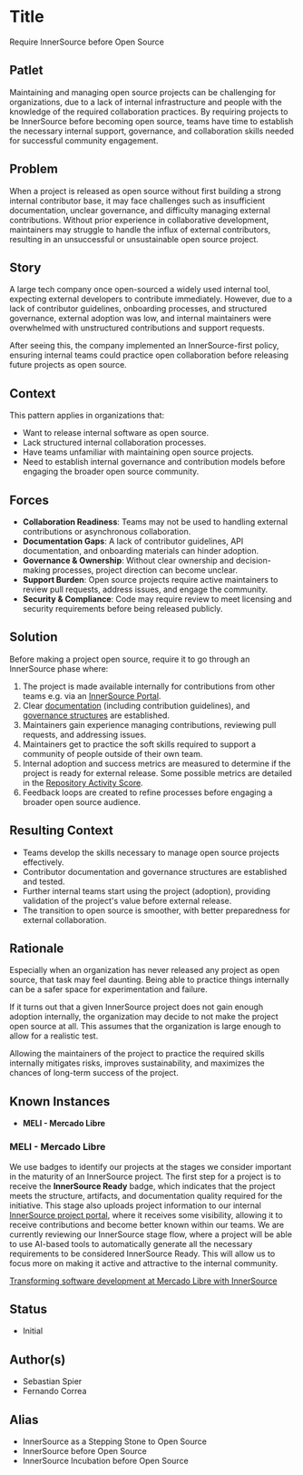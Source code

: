 # Title

Require InnerSource before Open Source

## Patlet

Maintaining and managing open source projects can be challenging for organizations, due to a lack of internal infrastructure and people with the knowledge of the required collaboration practices. By requiring projects to be InnerSource before becoming open source, teams have time to establish the necessary internal support, governance, and collaboration skills needed for successful community engagement.

## Problem

When a project is released as open source without first building a strong internal contributor base, it may face challenges such as insufficient documentation, unclear governance, and difficulty managing external contributions. Without prior experience in collaborative development, maintainers may struggle to handle the influx of external contributors, resulting in an unsuccessful or unsustainable open source project.  

## Story

A large tech company once open-sourced a widely used internal tool, expecting external developers to contribute immediately. However, due to a lack of contributor guidelines, onboarding processes, and structured governance, external adoption was low, and internal maintainers were overwhelmed with unstructured contributions and support requests.

After seeing this, the company implemented an InnerSource-first policy, ensuring internal teams could practice open collaboration before releasing future projects as open source.  

## Context

This pattern applies in organizations that:

- Want to release internal software as open source.  
- Lack structured internal collaboration processes.  
- Have teams unfamiliar with maintaining open source projects.  
- Need to establish internal governance and contribution models before engaging the broader open source community.  

## Forces

- **Collaboration Readiness**: Teams may not be used to handling external contributions or asynchronous collaboration.  
- **Documentation Gaps**: A lack of contributor guidelines, API documentation, and onboarding materials can hinder adoption.  
- **Governance & Ownership**: Without clear ownership and decision-making processes, project direction can become unclear.  
- **Support Burden**: Open source projects require active maintainers to review pull requests, address issues, and engage the community.  
- **Security & Compliance**: Code may require review to meet licensing and security requirements before being released publicly.  

## Solution

Before making a project open source, require it to go through an InnerSource phase where:

1. The project is made available internally for contributions from other teams e.g. via an [InnerSource Portal](../2-structured/innersource-portal.md).
2. Clear [documentation](../2-structured/base-documentation.md) (including contribution guidelines), and [governance structures](../2-structured/governance-levels.md) are established.
3. Maintainers gain experience managing contributions, reviewing pull requests, and addressing issues.
4. Maintainers get to practice the soft skills required to support a community of people outside of their own team.
5. Internal adoption and success metrics are measured to determine if the project is ready for external release. Some possible metrics are detailed in the [Repository Activity Score](../2-structured/repository-activity-score.md).
6. Feedback loops are created to refine processes before engaging a broader open source audience.  

## Resulting Context

- Teams develop the skills necessary to manage open source projects effectively.  
- Contributor documentation and governance structures are established and tested.  
- Further internal teams start using the project (adoption), providing validation of the project's value before external release.
- The transition to open source is smoother, with better preparedness for external collaboration.  

## Rationale

Especially when an organization has never released any project as open source, that task may feel daunting. Being able to practice things internally can be a safer space for experimentation and failure.

If it turns out that a given InnerSource project does not gain enough adoption internally, the organization may decide to not make the project open source at all. This assumes that the organization is large enough to allow for a realistic test.

Allowing the maintainers of the project to practice the required skills internally mitigates risks, improves sustainability, and maximizes the chances of long-term success of the project.  

## Known Instances

- **MELI - Mercado Libre**

### MELI - Mercado Libre

We use badges to identify our projects at the stages we consider important in the maturity of an InnerSource project.
The first step for a project is to receive the **InnerSource Ready** badge, which indicates that the project meets the structure, artifacts, and documentation quality required for the initiative.
This stage also uploads project information to our internal [InnerSource project portal](../2-structured/innersource-portal.md), where it receives some visibility, allowing it to receive contributions and become better known within our teams.
We are currently reviewing our InnerSource stage flow, where a project will be able to use AI-based tools to automatically generate all the necessary requirements to be considered InnerSource Ready. This will allow us to focus more on making it active and attractive to the internal community.

[Transforming software development at Mercado Libre with InnerSource](https://medium.com/mercadolibre-tech/transforming-software-development-at-mercado-libre-with-innersource-016b35e1ded3)

## Status

- Initial

## Author(s)

- Sebastian Spier
- Fernando Correa

## Alias

- InnerSource as a Stepping Stone to Open Source
- InnerSource before Open Source
- InnerSource Incubation before Open Source
